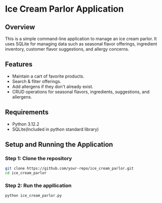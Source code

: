 # Ice Cream Parlor Application

## Overview
This is a simple command-line application to manage an ice cream parlor. It uses SQLite for managing data such as seasonal flavor offerings, ingredient inventory, customer flavor suggestions, and allergy concerns.

## Features
- Maintain a cart of favorite products.
- Search & filter offerings.
- Add allergens if they don't already exist.
- CRUD operations for seasonal flavors, ingredients, suggestions, and allergens.

## Requirements
- Python 3.12.2
- SQLite(Included in python standard library)

## Setup and Running the Application

### Step 1: Clone the repository

```sh
git clone https://github.com/your-repo/ice_cream_parlor.git
cd ice_cream_parlor
```

### Step 2: Run the appllication

```sh
python ice_cream_parlor.py
```
